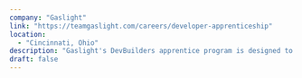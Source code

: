 ```yaml
---
company: "Gaslight"
link: "https://teamgaslight.com/careers/developer-apprenticeship"
location:
  - "Cincinnati, Ohio"
description: "Gaslight's DevBuilders apprentice program is designed to match client companies looking to build a development team with enthusiastic, high aptitude beginning developers."
draft: false
---
```

